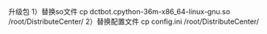 升级包
1）替换so文件
   cp dctbot.cpython-36m-x86_64-linux-gnu.so /root/DistributeCenter/
2）替换配置文件
   cp config.ini /root/DistributeCenter/
